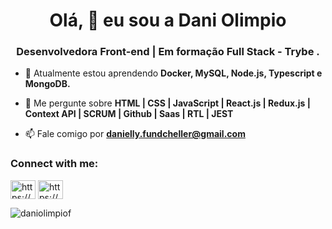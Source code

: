 <h1 align="center">Olá, 👋 eu sou a Dani Olimpio</h1>
<h3 align="center">Desenvolvedora Front-end | Em formação Full Stack - Trybe .</h3>

- 🌱 Atualmente estou aprendendo **Docker, MySQL, Node.js, Typescript e MongoDB.**

- 💬 Me pergunte sobre **HTML | CSS | JavaScript | React.js | Redux.js | Context API | SCRUM | Github | Saas | RTL | JEST**

- 📫 Fale comigo por **danielly.fundcheller@gmail.com**

<h3 align="left">Connect with me:</h3>
<p align="left">
<a href="https://linkedin.com/in/https://www.linkedin.com/in/daniolimpio/" target="blank"><img align="center" src="https://raw.githubusercontent.com/rahuldkjain/github-profile-readme-generator/master/src/images/icons/Social/linked-in-alt.svg" alt="https://www.linkedin.com/in/daniolimpio/" height="30" width="40" /></a>
<a href="https://instagram.com/https://www.instagram.com/daniolimpiof/" target="blank"><img align="center" src="https://raw.githubusercontent.com/rahuldkjain/github-profile-readme-generator/master/src/images/icons/Social/instagram.svg" alt="https://www.instagram.com/daniolimpiof/" height="30" width="40" /></a>
</p>

<p><img align="left" src="https://github-readme-stats.vercel.app/api/top-langs?username=daniolimpiof&show_icons=true&locale=en&layout=compact" alt="daniolimpiof" /></p>
